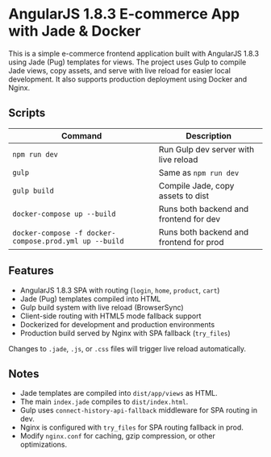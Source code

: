 # AngularJS 1.8.3 E-commerce App with Jade & Docker

This is a simple e-commerce frontend application built with AngularJS 1.8.3 using Jade (Pug) templates for views. The project uses Gulp to compile Jade views, copy assets, and serve with live reload for easier local development. It also supports production deployment using Docker and Nginx.

## Scripts

| Command                                                  | Description                              |
| -------------------------------------------------------- | ------------------------------------     |
| `npm run dev`                                            | Run Gulp dev server with live reload     |
| `gulp`                                                   | Same as `npm run dev`                    |
| `gulp build`                                             | Compile Jade, copy assets to dist        |
| `docker-compose up --build`                              | Runs both backend and frontend for dev   |
| `docker-compose -f docker-compose.prod.yml up --build`   | Runs both backend and frontend for prod  |


## Features

* AngularJS 1.8.3 SPA with routing (`login`, `home`, `product`, `cart`)
* Jade (Pug) templates compiled into HTML
* Gulp build system with live reload (BrowserSync)
* Client-side routing with HTML5 mode fallback support
* Dockerized for development and production environments
* Production build served by Nginx with SPA fallback (`try_files`)

Changes to `.jade`, `.js`, or `.css` files will trigger live reload automatically.

## Notes

* Jade templates are compiled into `dist/app/views` as HTML.
* The main `index.jade` compiles to `dist/index.html`.
* Gulp uses `connect-history-api-fallback` middleware for SPA routing in dev.
* Nginx is configured with `try_files` for SPA routing fallback in prod.
* Modify `nginx.conf` for caching, gzip compression, or other optimizations.
